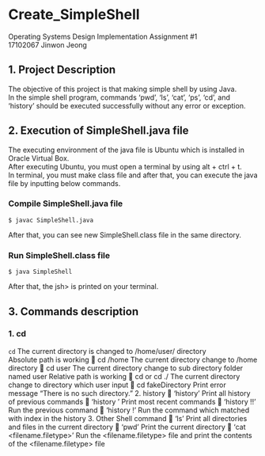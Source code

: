 # Create_SimpleShell
Operating Systems Design Implementation Assignment #1<br>
17102067 Jinwon Jeong

## 1. Project Description
The objective of this project is that making simple shell by using Java. <br>
In the simple shell program, commands ‘pwd’, ‘ls’, ‘cat’, ‘ps’, ‘cd’, and ‘history’ should be executed successfully without any error or exception. <br>

## 2. Execution of SimpleShell.java file
The executing environment of the java file is Ubuntu which is installed in Oracle Virtual Box.<br>
After executing Ubuntu, you must open a terminal by using alt + ctrl + t. <br>
In terminal, you must make class file and after that, you can execute the java file by inputting below commands.<br>
### Compile SimpleShell.java file<br>
```
$ javac SimpleShell.java
```
After that, you can see new SimpleShell.class file in the same directory.<br>
### Run SimpleShell.class file
```
$ java SimpleShell
```
After that, the jsh> is printed on your terminal.

## 3. Commands description
### 1. cd
```cd```
   The current directory is changed to /home/user/ directory<br>
   Absolute path is working
	cd /home
    The current directory change to /home directory
	cd user
    The current directory change to sub directory folder named user
    Relative path is working
	cd <any existing directory> or cd ./<any existing directory>
    The current directory change to <any existing directory> directory which user input
	cd fakeDirectory
    Print error message “There is no such directory.”
2.	history
	‘history’
    Print all history of previous commands
	‘history <number>’
    Print most recent <number> commands 
	‘history !!’
    Run the previous command
	‘history !<number>’
    Run the command which matched with <number> index in the history
3.	Other Shell command
	‘ls’
	Print all directories and files in the current directory
	‘pwd’
Print the current directory
	‘cat <filename.filetype>’
Run the <filename.filetype> file and print the contents of the <filename.filetype> file

